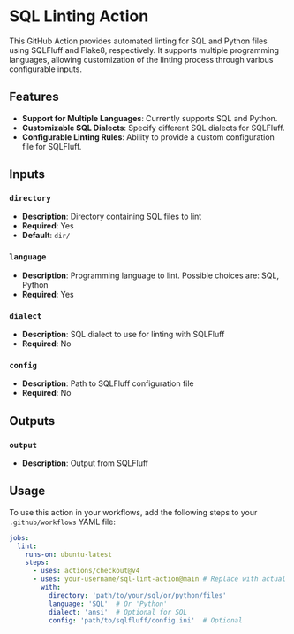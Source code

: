 # SQL Linting Action

This GitHub Action provides automated linting for SQL and Python files using SQLFluff and Flake8, respectively. It supports multiple programming languages, allowing customization of the linting process through various configurable inputs.

## Features

- **Support for Multiple Languages**: Currently supports SQL and Python.
- **Customizable SQL Dialects**: Specify different SQL dialects for SQLFluff.
- **Configurable Linting Rules**: Ability to provide a custom configuration file for SQLFluff.

## Inputs

### `directory`
- **Description**: Directory containing SQL files to lint
- **Required**: Yes
- **Default**: `dir/`

### `language`
- **Description**: Programming language to lint. Possible choices are: SQL, Python
- **Required**: Yes

### `dialect`
- **Description**: SQL dialect to use for linting with SQLFluff
- **Required**: No

### `config`
- **Description**: Path to SQLFluff configuration file
- **Required**: No

## Outputs

### `output`
- **Description**: Output from SQLFluff

## Usage

To use this action in your workflows, add the following steps to your `.github/workflows` YAML file:

```yaml
jobs:
  lint:
    runs-on: ubuntu-latest
    steps:
      - uses: actions/checkout@v4
      - uses: your-username/sql-lint-action@main # Replace with actual usage path
        with:
          directory: 'path/to/your/sql/or/python/files'
          language: 'SQL'  # Or 'Python'
          dialect: 'ansi'  # Optional for SQL
          config: 'path/to/sqlfluff/config.ini'  # Optional
